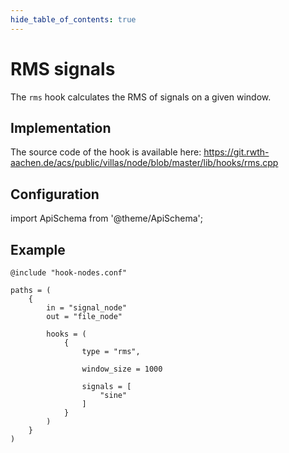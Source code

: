 ```yaml
---
hide_table_of_contents: true
---
```


# RMS signals

The `rms` hook calculates the RMS of signals on a given window.

## Implementation

The source code of the hook is available here:
https://git.rwth-aachen.de/acs/public/villas/node/blob/master/lib/hooks/rms.cpp

## Configuration

import ApiSchema from '@theme/ApiSchema';

<ApiSchema id="node" example pointer="#/components/schemas/rms" />

## Example

``` url="external/node/etc/examples/hooks/rms.conf" title="node/etc/examples/hooks/rms.conf"
@include "hook-nodes.conf"

paths = (
	{
		in = "signal_node"
		out = "file_node"

		hooks = (
			{
				type = "rms",

				window_size = 1000

				signals = [
					"sine"
				]
			}
		)
	}
)
```
